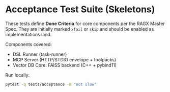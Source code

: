 # Acceptance Test Suite (Skeletons)

These tests define **Done Criteria** for core components per the RAGX Master Spec.
They are initially marked `xfail` or `skip` and should be enabled as implementations land.

Components covered:
- DSL Runner (task-runner)
- MCP Server (HTTP/STDIO envelope + toolpacks)
- Vector DB Core: FAISS backend (C++ + pybind11)

Run locally:
```bash
pytest -q tests/acceptance -m "not slow"
```
